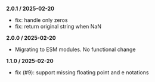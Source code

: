 
**2.0.1 / 2025-02-20**
- fix: handle only zeros
- fix: return original string when NaN

**2.0.0 / 2025-02-20**
- Migrating to ESM modules. No functional change

**1.1.0 / 2025-02-20**
- fix (#9): support missing floating point and e notations